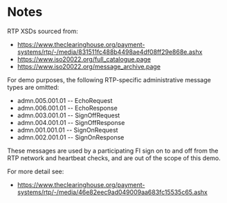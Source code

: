 # Notes 

RTP XSDs sourced from:
- https://www.theclearinghouse.org/payment-systems/rtp/-/media/831511fc488b4498ae4df08ff29e868e.ashx
- https://www.iso20022.org/full_catalogue.page
- https://www.iso20022.org/message_archive.page 

For demo purposes, the following RTP-specific administrative message types are omitted:
- admn.005.001.01 -- EchoRequest
- admn.006.001.01 -- EchoResponse
- admn.003.001.01 -- SignOffRequest
- admn.004.001.01 -- SignOffResponse
- admn.001.001.01 -- SignOnRequest
- admn.002.001.01 -- SignOnResponse

These messages are used by a participating FI sign on to and off from the RTP network and heartbeat checks, 
and are out of the scope of this demo.

For more detail see:
- https://www.theclearinghouse.org/payment-systems/rtp/-/media/46e82eec9ad049009aa683fc15535c65.ashx